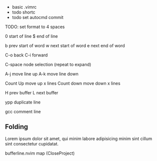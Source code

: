 
- basic .vimrc
- todo shortc
- todo set autocmd commit 

TODO: set format to 4 spaces

0 start of line
$ end of line

b prev start of word
w next start of word
e next end of word 

C-o back
C-i forward

C-space node selection (repeat to expand)

A-j move line up
A-k move line down 

Count Up     move up x lines
Count down   move down x lines

H prev buffer
L next buffer 

ypp duplicate line

gcc comment line 

## Folding



Lorem ipsum dolor sit amet, qui minim labore adipisicing minim sint cillum sint consectetur cupidatat.


bufferline.nvim
map <leader> <Action>(CloseProject)

